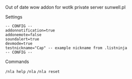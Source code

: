Out of date wow addon for wotlk private server sunwell.pl

Settings
```
-- CONFIG --
addonnotification=true
addonemote=false
soundalert=true 
devmode=true
testnickname="Cap" -- example nickname from .listninja
-- CONFIG --
```

Commands

 ```/nla help```  ```/nla```  ```/nla reset``` 
